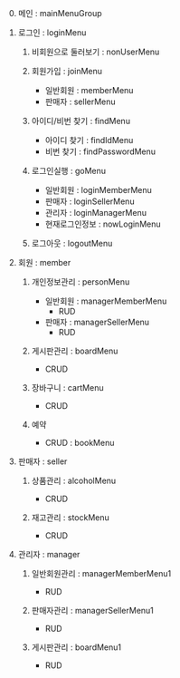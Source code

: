 0. 메인 : mainMenuGroup

1. 로그인 : loginMenu
    1. 비회원으로 둘러보기 : nonUserMenu

    2. 회원가입 : joinMenu
        - 일반회원 : memberMenu
        - 판매자 : sellerMenu

    3. 아이디/비번 찾기 : findMenu
        - 아이디 찾기 : findIdMenu
        - 비번 찾기 : findPasswordMenu

    4. 로그인실행 : goMenu
        - 일반회원 : loginMemberMenu
        - 판매자 : loginSellerMenu
        - 관리자 : loginManagerMenu
        - 현재로그인정보 : nowLoginMenu
        
    5. 로그아웃 : logoutMenu

2. 회원 : member
    1. 개인정보관리 : personMenu
        - 일반회원 : managerMemberMenu
            - RUD
        - 판매자 : managerSellerMenu
            - RUD

    2. 게시판관리 : boardMenu
        - CRUD

    3. 장바구니 : cartMenu
        - CRUD

    4. 예약
        - CRUD : bookMenu

3. 판매자 : seller
    1. 상품관리 : alcoholMenu
        - CRUD
        
    2. 재고관리 : stockMenu
        - CRUD

4. 관리자 : manager
    1. 일반회원관리 : managerMemberMenu1
        - RUD

    2. 판매자관리 : managerSellerMenu1
        - RUD

    3. 게시판관리 : boardMenu1
        - RUD

